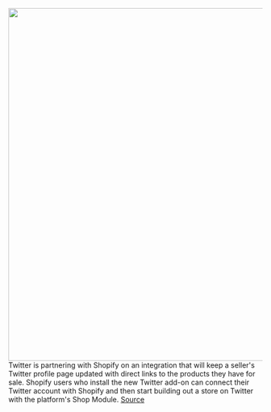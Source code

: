 <img src='https://cdn.vox-cdn.com/thumbor/yDW_oI5ifBIleZuyygzFeldvJV0=/0x0:1920x1080/1200x800/filters:focal(807x387:1113x693)/cdn.vox-cdn.com/uploads/chorus_image/image/71002855/twitter_shopify_integration.0.jpeg' width='700px' /><br/>
Twitter is partnering with Shopify on an integration that will keep a seller's Twitter profile page updated with direct links to the products they have for sale. Shopify users who install the new Twitter add-on can connect their Twitter account with Shopify and then start building out a store on Twitter with the platform's Shop Module.
<a href='https://www.theverge.com/2022/6/22/23177413/twitter-shopify-integration-link-products-merchant-profile'> Source <a/>